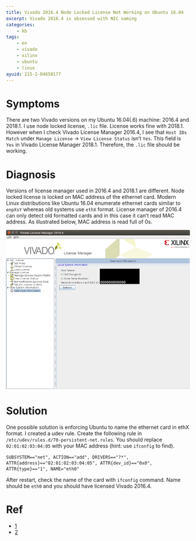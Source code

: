 ```yaml
---
title: Vivado 2016.4 Node Locked License Not Working on Ubuntu 16.04
excerpt: Vivado 2016.4 is obsessed with NIC naming
categories:
    - kb
tags:
    - en
    - vivado
    - xilinx
    - ubuntu
    - linux
ayuid: 215-2-04650177
---
```


# Symptoms

There are two Vivado versions on my Ubuntu 16.04(.6) machine: 2016.4 and 2018.1.
I use node locked license, `.lic` file. License works fine with 2018.1. However
when I check Vivado License Manager 2016.4, I see that `Host IDs Match` under
`Manage License` → `View License Status` isn’t `Yes`. This field is `Yes` in
Vivado License Manager 2018.1. Therefore, the `.lic` file should be working.

# Diagnosis

Versions of license manager used in 2016.4 and 2018.1 are different. Node locked
license is locked on MAC address of the ethernet card. Modern Linux
distributions like Ubuntu 16.04 enumerate ethernet cards similar to `enpXsY`
whereas old systems use `ethX` format. License manager of 2016.4 can only detect
old formatted cards and in this case it can’t read MAC address. As illustrated
below, MAC address is read full of 0s.

![Vivado License Manager 2016.4](/assets/images/kb/215-2-04650177-a.png)

# Solution

One possible solution is enforcing Ubuntu to name the ethernet card in ethX
format. I created a udev rule. Create the following rule in
`/etc/udev/rules.d/70-persistent-net.rules`. You should replace
`02:01:02:03:04:05` with your MAC address (hint: use `ifconfig` to find).

```text
SUBSYSTEM=="net", ACTION=="add", DRIVERS=="?*", ATTR{address}=="02:01:02:03:04:05", ATTR{dev_id}=="0x0", ATTR{type}=="1", NAME="eth0"
```

After restart, check the name of the card with `ifconfig` command. Name should
be `eth0` and you should have licensed Vivado 2016.4.

# Ref

* [1](https://www.xilinx.com/support/answers/60510.html)
* [2](https://askubuntu.com/a/785442)
